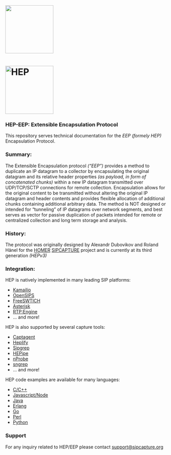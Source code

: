 <img src="https://camo.githubusercontent.com/cb8c0b32324fa9cd73f7e23a63797b5fb97c4bd0/687474703a2f2f692e696d6775722e636f6d2f466649323851762e706e67" width="150">

# <img src="http://i.imgur.com/RSUlFRa.gif" width="150" alt="HEP">

### HEP-EEP: Extensible Encapsulation Protocol

This repository serves technical documentation for the _EEP_ *(formely HEP)* Encapsulation Protocol.

### Summary:
The Extensible Encapsulation protocol _(“EEP”)_ provides a method to duplicate an IP datagram to a collector by encapsulating the original datagram and its relative header properties _(as payload, in form of concatenated
chunks)_ within a new IP datagram transmitted over UDP/TCP/SCTP connections for remote collection. Encapsulation allows for the original content to be transmitted without altering the original IP datagram and header contents and provides flexible allocation of additional chunks containing additional arbitrary data. The method is NOT designed
or intended for “tunneling” of IP datagrams over network segments, and best serves as vector for passive duplication of packets intended for remote or centralized collection and long term storage and analysis.

### History:
The protocol was originally designed by Alexandr Dubovikov and Roland Hänel for the [HOMER](http://github.com/sipcapture/homer) [SIPCAPTURE](http://github.com/sipcapture) project and is currently at its third generation _(HEPv3)_ 

### Integration:
HEP is natively implemented in many leading SIP platforms:
* [Kamailio](https://github.com/sipcapture/homer/wiki/Examples%3A-Kamailio) 
* [OpenSIPS](https://github.com/sipcapture/homer/wiki/Examples%3A-OpenSIPS)
* [FreeSWTICH](https://github.com/sipcapture/homer/wiki/Examples%3A-FreeSwitch)
* [Asterisk](https://reviewboard.asterisk.org/r/3207/) 
* [RTP:Engine](https://github.com/sipwise/rtpengine) 
*  ... and more!

HEP is also supported by several capture tools:
* [Captagent](http://github.com/sipcapture/captagent)
* [Heplify](https://github.com/sipcapture/heplify)
* [Sipgrep](http://github.com/sipcapture/sipgrep)
* [HEPipe](http://github.com/sipcapture/hepipe)
* [nProbe](http://www.ntop.org/products/netflow/nprobe/)
* [sngrep](https://github.com/irontec/sngrep)
* ... and more!

HEP code examples are available for many languages:
* [C/C++](https://github.com/sipcapture/hep-c)
* [Javascript/Node](https://github.com/sipcapture/hep-js)
* [Java](https://github.com/sipcapture/hep-java)
* [Erlang](https://github.com/sipcapture/hep-erlang)
* [Go](https://github.com/sipcapture/hep-go)
* [Perl](https://github.com/sipcapture/hep-perl)
* [Python](https://github.com/sipcapture/hep-python)



### Support
For any inquiry related to HEP/EEP please contact [support@sipcapture.org](mailto:support@sipcapture.org)

